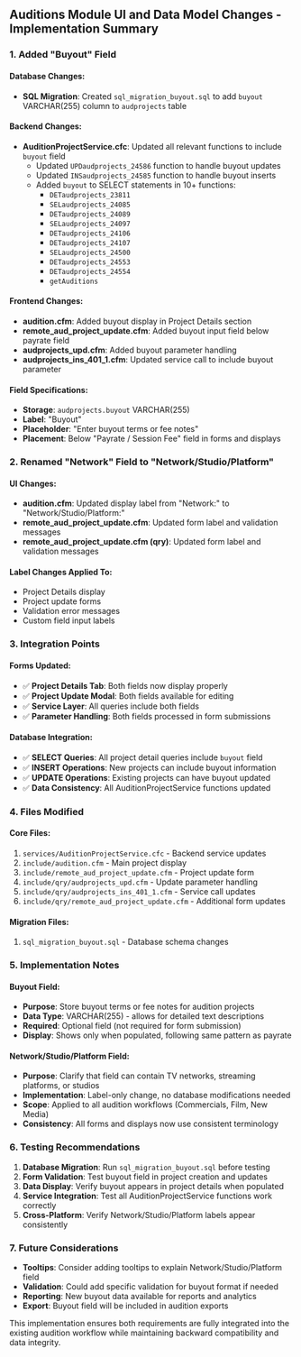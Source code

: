 ## Auditions Module UI and Data Model Changes - Implementation Summary

### 1. Added "Buyout" Field

#### Database Changes:
- **SQL Migration**: Created `sql_migration_buyout.sql` to add `buyout` VARCHAR(255) column to `audprojects` table

#### Backend Changes:
- **AuditionProjectService.cfc**: Updated all relevant functions to include `buyout` field
  - Updated `UPDaudprojects_24586` function to handle buyout updates
  - Updated `INSaudprojects_24585` function to handle buyout inserts
  - Added `buyout` to SELECT statements in 10+ functions:
    - `DETaudprojects_23811`
    - `SELaudprojects_24085`
    - `DETaudprojects_24089`
    - `SELaudprojects_24097`
    - `DETaudprojects_24106`
    - `DETaudprojects_24107`
    - `SELaudprojects_24500`
    - `DETaudprojects_24553`
    - `DETaudprojects_24554`
    - `getAuditions`

#### Frontend Changes:
- **audition.cfm**: Added buyout display in Project Details section
- **remote_aud_project_update.cfm**: Added buyout input field below payrate field
- **audprojects_upd.cfm**: Added buyout parameter handling
- **audprojects_ins_401_1.cfm**: Updated service call to include buyout parameter

#### Field Specifications:
- **Storage**: `audprojects.buyout` VARCHAR(255)
- **Label**: "Buyout"
- **Placeholder**: "Enter buyout terms or fee notes"
- **Placement**: Below "Payrate / Session Fee" field in forms and displays

### 2. Renamed "Network" Field to "Network/Studio/Platform"

#### UI Changes:
- **audition.cfm**: Updated display label from "Network:" to "Network/Studio/Platform:"
- **remote_aud_project_update.cfm**: Updated form label and validation messages
- **remote_aud_project_update.cfm (qry)**: Updated form label and validation messages

#### Label Changes Applied To:
- Project Details display
- Project update forms
- Validation error messages
- Custom field input labels

### 3. Integration Points

#### Forms Updated:
- ✅ **Project Details Tab**: Both fields now display properly
- ✅ **Project Update Modal**: Both fields available for editing
- ✅ **Service Layer**: All queries include both fields
- ✅ **Parameter Handling**: Both fields processed in form submissions

#### Database Integration:
- ✅ **SELECT Queries**: All project detail queries include `buyout` field
- ✅ **INSERT Operations**: New projects can include buyout information
- ✅ **UPDATE Operations**: Existing projects can have buyout updated
- ✅ **Data Consistency**: All AuditionProjectService functions updated

### 4. Files Modified

#### Core Files:
1. `services/AuditionProjectService.cfc` - Backend service updates
2. `include/audition.cfm` - Main project display
3. `include/remote_aud_project_update.cfm` - Project update form
4. `include/qry/audprojects_upd.cfm` - Update parameter handling
5. `include/qry/audprojects_ins_401_1.cfm` - Service call updates
6. `include/qry/remote_aud_project_update.cfm` - Additional form updates

#### Migration Files:
1. `sql_migration_buyout.sql` - Database schema changes

### 5. Implementation Notes

#### Buyout Field:
- **Purpose**: Store buyout terms or fee notes for audition projects
- **Data Type**: VARCHAR(255) - allows for detailed text descriptions
- **Required**: Optional field (not required for form submission)
- **Display**: Shows only when populated, following same pattern as payrate

#### Network/Studio/Platform Field:
- **Purpose**: Clarify that field can contain TV networks, streaming platforms, or studios
- **Implementation**: Label-only change, no database modifications needed
- **Scope**: Applied to all audition workflows (Commercials, Film, New Media)
- **Consistency**: All forms and displays now use consistent terminology

### 6. Testing Recommendations

1. **Database Migration**: Run `sql_migration_buyout.sql` before testing
2. **Form Validation**: Test buyout field in project creation and updates
3. **Data Display**: Verify buyout appears in project details when populated
4. **Service Integration**: Test all AuditionProjectService functions work correctly
5. **Cross-Platform**: Verify Network/Studio/Platform labels appear consistently

### 7. Future Considerations

- **Tooltips**: Consider adding tooltips to explain Network/Studio/Platform field
- **Validation**: Could add specific validation for buyout format if needed
- **Reporting**: New buyout data available for reports and analytics
- **Export**: Buyout field will be included in audition exports

This implementation ensures both requirements are fully integrated into the existing audition workflow while maintaining backward compatibility and data integrity.

